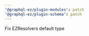 ```yaml
---
'@graphql-ez/plugin-modules': patch
'@graphql-ez/plugin-schema': patch
---
```


Fix EZResolvers default type
